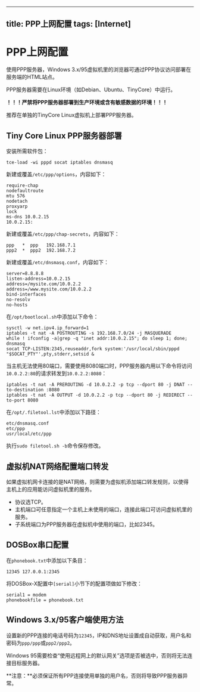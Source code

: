 -----
title: PPP上网配置
tags: [Internet]
-----

PPP上网配置
===========

使用PPP服务器，Windows 3.x/95虚拟机里的浏览器可通过PPP协议访问部署在服务端的HTML站点。

PPP服务器需要在Linux环境（如Debian、Ubuntu、TinyCore）中运行。

**！！！严禁将PPP服务器部署到生产环境或含有敏感数据的环境！！！**

推荐在单独的TinyCore Linux虚拟机上部署PPP服务器。

Tiny Core Linux PPP服务器部署
-----------------------------

安装所需软件包：

	tce-load -wi pppd socat iptables dnsmasq

新建或覆盖`/etc/ppp/options`，内容如下：

	require-chap
	nodefaultroute
	mtu 576
	nodetach
	proxyarp
	lock
	ms-dns 10.0.2.15
	10.0.2.15:

新建或覆盖`/etc/ppp/chap-secrets`，内容如下：

	ppp   *  ppp   192.168.7.1
	ppp2  *  ppp2  192.168.7.2

新建或覆盖`/etc/dnsmasq.conf`，内容如下：

	server=8.8.8.8
	listen-address=10.0.2.15
	address=/mysite.com/10.0.2.2
	address=/www.mysite.com/10.0.2.2
	bind-interfaces
	no-resolv
	no-hosts

在`/opt/bootlocal.sh`中添加以下命令：

	sysctl -w net.ipv4.ip_forward=1
	iptables -t nat -A POSTROUTING -s 192.168.7.0/24 -j MASQUERADE
	while ! ifconfig -a|grep -q "inet addr:10.0.2.15"; do sleep 1; done;
	dnsmasq
	socat TCP-LISTEN:2345,reuseaddr,fork system:'/usr/local/sbin/pppd "$SOCAT_PTY"',pty,stderr,setsid &

当主机无法使用80端口，需要使用8080端口时，PPP服务器内用以下命令将访问`10.0.2.2:80`的请求转发到`10.0.2.2:8080`：

	iptables -t nat -A PREROUTING -d 10.0.2.2 -p tcp --dport 80 -j DNAT --to-destination :8080
	iptables -t nat -A OUTPUT -d 10.0.2.2 -p tcp --dport 80 -j REDIRECT --to-port 8080

在`/opt/.filetool.lst`中添加以下路径：

	etc/dnsmasq.conf
	etc/ppp
	usr/local/etc/ppp

执行`sudo filetool.sh -b`命令保存修改。

虚拟机NAT网络配置端口转发
-------------------------

如果虚拟机网卡连接的是NAT网络，则需要为虚拟机添加端口转发规则，以使得主机上的应用能访问虚拟机里的服务。

* 协议选TCP。
* 主机端口可任意指定一个主机上未使用的端口，连接此端口可访问虚拟机里的服务。
* 子系统端口为PPP服务器在虚拟机中使用的端口，比如2345。

DOSBox串口配置
--------------

在`phonebook.txt`中添加以下条目：

	12345 127.0.0.1:2345

将DOSBox-X配置中`[serial]`小节下的配置项做如下修改：

	serial1 = modem
	phonebookfile = phonebook.txt

Windows 3.x/95客户端使用方法
----------------------------

设置新的PPP连接的电话号码为`12345`，IP和DNS地址设置成自动获取，用户名和密码为`ppp/ppp`或`ppp2/ppp2`。

Windows 95需要检查“使用远程网上的默认网关”选项是否被选中，否则将无法连接目标服务器。

**注意：**必须保证所有PPP连接使用单独的用户名，否则将导致PPP服务器异常。

